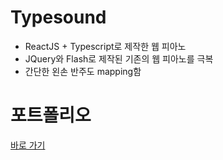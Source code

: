 # Typesound
- ReactJS + Typescript로 제작한 웹 피아노
- JQuery와 Flash로 제작된 기존의 웹 피아노를 극복
- 간단한 왼손 반주도 mapping함

# 포트폴리오
[바로 가기]([https://newtype94.github.io/2020/01/13/%ED%8F%AC%ED%8A%B8%ED%8F%B4%EB%A6%AC%EC%98%A4/%ED%8F%AC%ED%8A%B8%ED%8F%B4%EB%A6%AC%EC%98%A4_typesound/](https://newtype94.github.io/2020/01/13/%ED%8F%AC%ED%8A%B8%ED%8F%B4%EB%A6%AC%EC%98%A4/typesound/))
